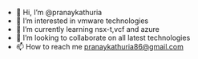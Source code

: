 - 👋 Hi, I’m @pranaykathuria
- 👀 I’m interested in vmware technologies
- 🌱 I’m currently learning nsx-t,vcf and azure
- 💞️ I’m looking to collaborate on all latest technologies
- 📫 How to reach me pranaykathuria86@gmail.com

<!---
pranaykathuria/pranaykathuria is a ✨ special ✨ repository because its `README.md` (this file) appears on your GitHub profile.
You can click the Preview link to take a look at your changes.
--->
